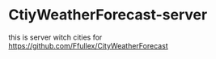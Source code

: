 # CtiyWeatherForecast-server
this is server witch cities for https://github.com/Ffullex/CityWeatherForecast
